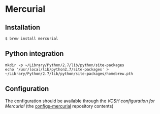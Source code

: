 # Mercurial

## Installation

```ShellSession
$ brew install mercurial
```

## Python integration

```ShellSession
mkdir -p ~/Library/Python/2.7/lib/python/site-packages
echo '/usr/local/lib/python2.7/site-packages' > ~/Library/Python/2.7/lib/python/site-packages/homebrew.pth
```

## Configuration

The configuration should be available through the *VCSH configuration for Mercurial* (the [configs-mercurial](https://github.com/alem0lars/configs-mercurial) repository contents)
